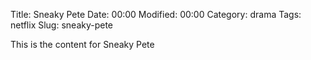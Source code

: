 Title: Sneaky Pete
Date:  00:00
Modified:  00:00
Category: drama
Tags: netflix
Slug: sneaky-pete

This is the content for Sneaky Pete